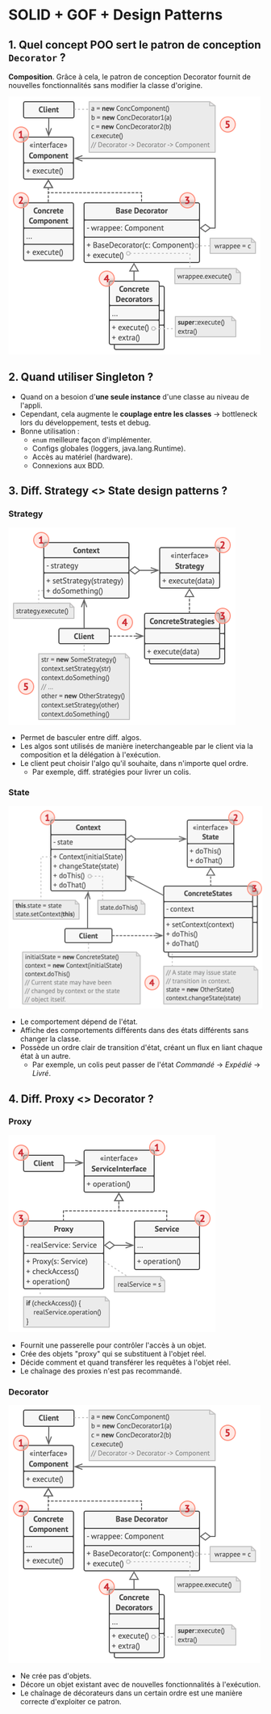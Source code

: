 # SOLID + GOF + Design Patterns

## 1. Quel concept POO sert le patron de conception `Decorator` ?
**Composition**. Grâce à cela, le patron de conception Decorator fournit de nouvelles fonctionnalités sans modifier la classe d'origine.

![alt text](img/decorator-1.png)

## 2. Quand utiliser Singleton ?
- Quand on a besoion d'**une seule instance** d'une classe au niveau de l'appli.
- Cependant, cela augmente le **couplage entre les classes** &rarr; bottleneck lors du développement, tests et debug.
- Bonne utilisation : 
    - `enum` meilleure façon d'implémenter.
    - Configs globales (loggers, java.lang.Runtime).
    - Accès au matériel (hardware).
    - Connexions aux BDD.

## 3. Diff. Strategy <> State design patterns ?

### Strategy
![alt text](img/strategy-1.png)

- Permet de basculer entre diff. algos.
- Les algos sont utilisés de manière ineterchangeable par le client via la composition et la délégation à l'exécution.
- Le client peut choisir l'algo qu'il souhaite, dans n'importe quel ordre. 
    - Par exemple, diff. stratégies pour livrer un colis.

### State
![alt text](img/state-1.png)

- Le comportement dépend de l'état.
- Affiche des comportements différents dans des états différents sans changer la classe.
- Possède un ordre clair de transition d'état, créant un flux en liant chaque état à un autre.
    - Par exemple, un colis peut passer de l'état *Commandé* &rarr; *Expédié* &rarr; *Livré*.

## 4. Diff. Proxy <> Decorator ?

### Proxy
![alt text](img/proxy-1.png)

- Fournit une passerelle pour contrôler l'accès à un objet.
- Crée des objets "proxy" qui se substituent à l'objet réel.
- Décide comment et quand transférer les requêtes à l'objet réel.
- Le chaînage des proxies n'est pas recommandé.

### Decorator
![alt text](img/decorator-1.png)

- Ne crée pas d'objets.
- Décore un objet existant avec de nouvelles fonctionnalités à l'exécution.
- Le chaînage de décorateurs dans un certain ordre est une manière correcte d'exploiter ce patron.